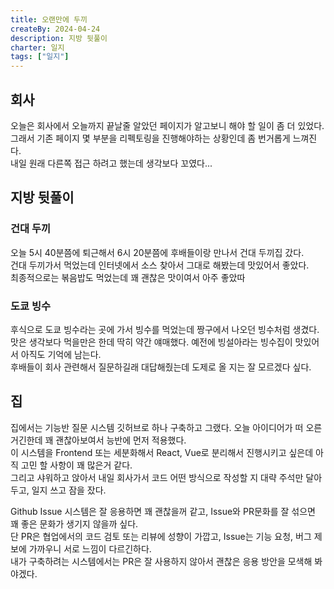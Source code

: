 ```yaml
---
title: 오랜만에 두끼
createBy: 2024-04-24
description: 지방 뒷풀이
charter: 일지
tags: ["일지"]
---
```


## 회사

오늘은 회사에서 오늘까지 끝날줄 알았던 페이지가 알고보니 해야 할 일이 좀 더 있었다.  
그래서 기존 페이지 몇 부분을 리펙토링을 진행해야하는 상황인데 좀 번거롭게 느껴진다.  
내일 원래 다른쪽 접근 하려고 했는데 생각보다 꼬였다...

## 지방 뒷풀이

### 건대 두끼

오늘 5시 40분쯤에 퇴근해서 6시 20분쯤에 후배들이랑 만나서 건대 두끼집 갔다.  
건대 두끼가서 먹었는데 인터넷에서 소스 찾아서 그대로 해봤는데 맛있어서 좋았다.  
최종적으로는 볶음밥도 먹었는데 꽤 괜찮은 맛이여서 아주 좋았따

### 도쿄 빙수

후식으로 도쿄 빙수라는 곳에 가서 빙수를 먹었는데 짱구에서 나오던 빙수처럼 생겼다.  
맛은 생각보다 먹을만은 한데 딱히 약간 얘매했다. 예전에 빙설아라는 빙수집이 맛있어서 아직도 기억에 남는다.  
후배들이 회사 관련해서 질문하길래 대답해줬는데 도제로 올 지는 잘 모르겠다 싶다.

## 집

집에서는 기능반 질문 시스템 깃허브로 하나 구축하고 그랬다. 오늘 아이디어가 떠 오른거긴한데 꽤 괜찮아보여서 능반에 먼저 적용했다.  
이 시스템을 Frontend 또는 세분화해서 React, Vue로 분리해서 진행시키고 싶은데 아직 고민 할 사항이 꽤 많은거 같다.  
그리고 샤워하고 앉아서 내일 회사가서 코드 어떤 방식으로 작성할 지 대략 주석만 달아두고, 일지 쓰고 잠을 잤다.

Github Issue 시스템은 잘 응용하면 꽤 괜찮을꺼 같고, Issue와 PR문화를 잘 섞으면 꽤 좋은 문화가 생기지 않을까 싶다.  
단 PR은 협업에서의 코드 검토 또는 리뷰에 성향이 가깝고, Issue는 기능 요청, 버그 제보에 가까우니 서로 느낌이 다르긴하다.  
내가 구축하려는 시스템에서는 PR은 잘 사용하지 않아서 괜찮은 응용 방안을 모색해 봐야겠다.
